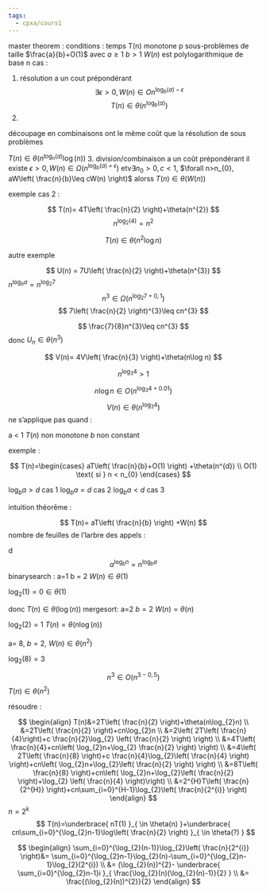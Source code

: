 ```yaml
---
tags:
  - cpxa/cours1
---
```



master theorem :
conditions :
	temps T(n) monotone
	p sous-problèmes de taille $\frac{a}{b}+O(1)$ avec $a\geq 1$ $b>1$
	$W(n)$ est polylogarithmique de base n
cas :
1. résolution a un cout prépondérant
$$
\exists \epsilon>0, W(n)\in On^{\log_{b}(a)-\epsilon}
$$
$$
T(n)\in \theta(n^{\log_{b}(a)})
$$
2.
découpage en combinaisons ont le même coût que la résolution de sous problèmes

$T(n)\in \theta(n^{\log_{n}(a)}\log(n))$
3. division/combinaison a un coût prépondérant
il existe $\epsilon>0, W(n)\in \Omega(n^{\log_{b}(a)+\epsilon})$ etv$\exists n_{0}>0,c<1$, $\forall n>n_{0}, aW\left( \frac{n}{b}\leq cW(n)  \right)$ alorss $T(n)\in \theta(W(n))$


exemple cas 2 : 

$$
T(n)= 4T\left( \frac{n}{2} \right)+\theta(n^{2})
$$
$$
n^{\log_{2}(4)}= n^{2}
$$

$$
T(n)\in \theta(n^{2}\log n)
$$

autre exemple

$$
U(n) = 7U\left( \frac{n}{2} \right)+\theta(n^{3})
$$
$n^{ \log_{b}a}= n^{\log_{2}7}$
$$
n^{3}\in \Omega(n^{\log_{2}7+0,1})
$$
$$
7\left( \frac{n}{2} \right)^{3}\leq cn^{3}
$$

$$
\frac{7}{8}n^{3}\leq cn^{3}
$$
donc $U_{n}\in \theta(n^{3})$

$$
V(n)= 4V\left( \frac{n}{3} \right)+\theta(n\log n)
$$

$$
n^{\log_{3}4}>1
$$

$$
n\log n\in O(n^{\log_{3}4+0.01})
$$

$$
V(n)\in \theta(n^{\log_{3}4})
$$
ne s’applique pas quand :

a < 1
$T(n)$ non monotone
$b$ non constant

exemple :

$$
T(n)=\begin{cases}
aT\left( \frac{n}{b}+O(1) \right) +\theta(n^{d}) \\
O(1) \text{ si } n < n_{0}
\end{cases}
$$


$\log_{b}a>d$ cas 1
$\log_{b}a=d$ cas 2
$\log_{b}a<d$ cas 3

intuition théorême :


$$
T(n)= aT\left( \frac{n}{b} \right) +W(n)
$$
nombre de feuilles de l’larbre des appels :


d$$
a^{ \log_{b}n}= n^{\log_{b}a}
$$
binarysearch : 
a=1 b = 2 $W(n)\in \theta(1)$

$\log_{2}(1)=0\in \theta(1)$

donc $T(n)\in \theta(\log(n))$
mergesort:
a=2 $b=2$ $W(n)= \theta(n)$

$\log_{2}(2)=1$ $T(n)= \theta(n\log(n))$

a= 8, $b=2$, $W(n)\in \theta(n^{2})$

$\log_{2}(8)= 3$

$$
n^{3}\in O(n^{3-0,5})
$$
$T(n)\in \theta(n^{2})$



résoudre :

$$
\begin{align}
T(n)&=2T\left( \frac{n}{2} \right)+\theta(n\log_{2}n) \\
&=2T\left( \frac{n}{2} \right)+cn\log_{2}n \\
&=2\left( 2T\left( \frac{n}{4}\right)+c \frac{n}{2}\log_{2} \left( \frac{n}{2} \right) \right) \\
&=4T\left( \frac{n}{4}+cn\left( \log_{2}n+\log_{2} \frac{n}{2} \right) \right) \\
&=4\left( 2T\left( \frac{n}{8} \right)+c \frac{n}{4}\log_{2}\left( \frac{n}{4} \right) \right)+cn\left( \log_{2}n+\log_{2}\left( \frac{n}{2} \right) \right) \\
&=8T\left( \frac{n}{8} \right)+cn\left( \log_{2}n+\log_{2}\left( \frac{n}{2} \right)+\log_{2} \left( \frac{n}{4} \right)\right) \\
&=2^{H}T\left( \frac{n}{2^{H}} \right)+cn\sum_{i=0}^{H-1}\log_{2}\left( \frac{n}{2^{i}} \right)
\end{align}
$$
$n=2^k$
$$
T(n)=\underbrace{  nT(1) }_{ \in \theta(n) }+\underbrace{ cn\sum_{i=0}^{\log_{2}n-1}\log\left( \frac{n}{2} \right) }_{ \in  \theta(?) }
$$

$$
\begin{align}
\sum_{i=0}^{\log_{2}(n-1)}\log_{2}\left( \frac{n}{2^{i}} \right)&= \sum_{i=0}^{\log_{2}n-1}\log_{2}(n)-\sum_{i=0}^{\log_{2}n-1}\log_{2}(2^{i}) \\
&= (\log_{2}(n))^{2}- \underbrace{ \sum_{i=0}^{\log_{2}n-1}i }_{ \frac{\log_{2}(n)(\log_{2}(n)-1)}{2} } \\
&= \frac{(\log_{2}(n))^{2}}{2}
\end{align}
$$